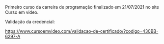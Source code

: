 
Primeiro curso da carreira de programação finalizado em 21/07/2021 no site Curso em video.

Validação da credencial:
 
https://www.cursoemvideo.com/validacao-de-certificado/?codigo=430BB-6297-A
